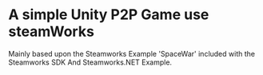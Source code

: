 A simple Unity P2P Game use steamWorks
=======
Mainly based upon the Steamworks Example 'SpaceWar' included with the Steamworks SDK And Steamworks.NET Example.


